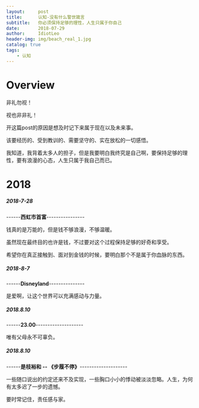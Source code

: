 ```yaml
---
layout:     post
title:      认知-没有什么警世箴言
subtitle:   你必须保持足够的理性，人生只属于你自己
date:       2018-07-29
author:     IdiotLeo
header-img: img/beach_real_1.jpg
catalog: true
tags:
    - 认知
---
```


# Overview

非礼勿视！

视也非非礼！

开这篇post的原因是想及时记下来属于现在以及未来事。

该要经历的、受到教训的、需要坚守的、实在放松的一切感悟。

我知道，我背着太多人的担子，但是我要明白我终究是自己啊，要保持足够的理性，要有浪漫的心态，人生只属于我自己而已。

# 2018

##### 2018-7-28

------**西虹市首富**----------------

钱真的是万能的，但是钱不够浪漫，不够温暖。

虽然现在最终目的也许是钱，不过要对这个过程保持足够的好奇和享受。

希望你在真正接触到、面对到金钱的时候，要明白那个不是属于你血脉的东西。

##### 2018-8-7

------**Disneyland**---------------

是爱啊，让这个世界可以充满感动与力量。

##### 2018.8.10

------**23.00**--------------------

唯有父母永不可辜负。

##### 2018.8.10

------**是枝裕和 -- 《步履不停》**--------------------

一些随口说出的约定还来不及实现，一些胸口小小的悸动被淡淡忽略。人生，为何有太多迟了一步的遗憾。

要时常记住，责任感与家。
